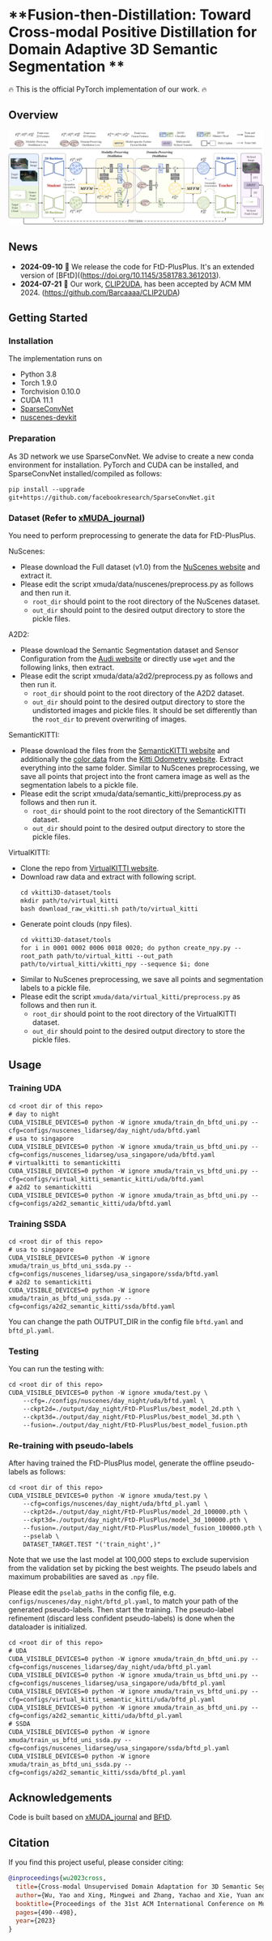 # **Fusion-then-Distillation: Toward Cross-modal Positive Distillation for Domain Adaptive 3D Semantic Segmentation **

:fire: This is the official PyTorch implementation of our work. :fire:

## Overview
![framework](doc/framework.jpg)

## News
* **2024-09-10** :rocket: We release the code for FtD-PlusPlus. It's an extended version of [BFtD]((https://doi.org/10.1145/3581783.3612013). 
* **2024-07-21** :loudspeaker: Our work, [CLIP2UDA](https://openreview.net/pdf?id=Ai1ziPxtmr), has been accepted by ACM MM 2024. (https://github.com/Barcaaaa/CLIP2UDA)

## Getting Started

### Installation

The implementation runs on
- Python 3.8
- Torch 1.9.0
- Torchvision 0.10.0
- CUDA 11.1
- [SparseConvNet](https://github.com/facebookresearch/SparseConvNet)
- [nuscenes-devkit](https://github.com/nutonomy/nuscenes-devkit)

### Preparation
As 3D network we use SparseConvNet. We advise to create a new conda environment for installation. PyTorch and CUDA can be installed, and SparseConvNet installed/compiled as follows:
```
pip install --upgrade git+https://github.com/facebookresearch/SparseConvNet.git
```

### Dataset (Refer to [xMUDA_journal](https://github.com/valeoai/xmuda_journal))
You need to perform preprocessing to generate the data for FtD-PlusPlus.

NuScenes:
- Please download the Full dataset (v1.0) from the [NuScenes website](https://www.nuscenes.org/) and extract it.
- Please edit the script xmuda/data/nuscenes/preprocess.py as follows and then run it.
  - ```root_dir``` should point to the root directory of the NuScenes dataset.
  - ```out_dir``` should point to the desired output directory to store the pickle files.

A2D2:
- Please download the Semantic Segmentation dataset and Sensor Configuration from the [Audi website](https://www.a2d2.audi/a2d2/en/download.html) or directly use ```wget``` and the following links, then extract.
- Please edit the script xmuda/data/a2d2/preprocess.py as follows and then run it.
  - ```root_dir``` should point to the root directory of the A2D2 dataset.
  - ```out_dir``` should point to the desired output directory to store the undistorted images and pickle files. It should be set differently than the ```root_dir``` to prevent overwriting of images.

SemanticKITTI:
- Please download the files from the [SemanticKITTI website](http://semantic-kitti.org/dataset.html) and additionally the [color data](http://www.cvlibs.net/download.php?file=data_odometry_color.zip) from the [Kitti Odometry website](https://www.cvlibs.net/datasets/kitti/eval_odometry.php). Extract everything into the same folder. Similar to NuScenes preprocessing, we save all points that project into the front camera image as well as the segmentation labels to a pickle file.
- Please edit the script xmuda/data/semantic_kitti/preprocess.py as follows and then run it.
  - ```root_dir``` should point to the root directory of the SemanticKITTI dataset.
  - ```out_dir``` should point to the desired output directory to store the pickle files.

VirtualKITTI:
- Clone the repo from [VirtualKITTI website](https://github.com/VisualComputingInstitute/vkitti3D-dataset.git).
- Download raw data and extract with following script.
  ```
  cd vkitti3D-dataset/tools
  mkdir path/to/virtual_kitti
  bash download_raw_vkitti.sh path/to/virtual_kitti
  ```
- Generate point clouds (npy files).
  ```
  cd vkitti3D-dataset/tools
  for i in 0001 0002 0006 0018 0020; do python create_npy.py --root_path path/to/virtual_kitti --out_path path/to/virtual_kitti/vkitti_npy --sequence $i; done
  ```
- Similar to NuScenes preprocessing, we save all points and segmentation labels to a pickle file.
- Please edit the script `xmuda/data/virtual_kitti/preprocess.py` as follows and then run it.
  - `root_dir` should point to the root directory of the VirtualKITTI dataset.
  - `out_dir` should point to the desired output directory to store the pickle files.

## Usage
### Training UDA
```
cd <root dir of this repo>
# day to night
CUDA_VISIBLE_DEVICES=0 python -W ignore xmuda/train_dn_bftd_uni.py --cfg=configs/nuscenes_lidarseg/day_night/uda/bftd.yaml
# usa to singapore
CUDA_VISIBLE_DEVICES=0 python -W ignore xmuda/train_us_bftd_uni.py --cfg=configs/nuscenes_lidarseg/usa_singapore/uda/bftd.yaml
# virtualkitti to semantickitti
CUDA_VISIBLE_DEVICES=0 python -W ignore xmuda/train_vs_bftd_uni.py --cfg=configs/virtual_kitti_semantic_kitti/uda/bftd.yaml
# a2d2 to semantickitti
CUDA_VISIBLE_DEVICES=0 python -W ignore xmuda/train_as_bftd_uni.py --cfg=configs/a2d2_semantic_kitti/uda/bftd.yaml
```
### Training SSDA
```
cd <root dir of this repo>
# usa to singapore
CUDA_VISIBLE_DEVICES=0 python -W ignore xmuda/train_us_bftd_uni_ssda.py --cfg=configs/nuscenes_lidarseg/usa_singapore/ssda/bftd.yaml
# a2d2 to semantickitti
CUDA_VISIBLE_DEVICES=0 python -W ignore xmuda/train_as_bftd_uni_ssda.py --cfg=configs/a2d2_semantic_kitti/ssda/bftd.yaml
```
You can change the path OUTPUT_DIR in the config file `bftd.yaml` and `bftd_pl.yaml`.

### Testing
You can run the testing with:
```
cd <root dir of this repo>
CUDA_VISIBLE_DEVICES=0 python -W ignore xmuda/test.py \
    --cfg=./configs/nuscenes/day_night/uda/bftd.yaml \
    --ckpt2d=./output/day_night/FtD-PlusPlus/best_model_2d.pth \
    --ckpt3d=./output/day_night/FtD-PlusPlus/best_model_3d.pth \
    --fusion=./output/day_night/FtD-PlusPlus/best_model_fusion.pth
```

### Re-training with pseudo-labels
After having trained the FtD-PlusPlus model, generate the offline pseudo-labels as follows:
```
cd <root dir of this repo>
CUDA_VISIBLE_DEVICES=0 python -W ignore xmuda/test.py \
    --cfg=configs/nuscenes/day_night/uda/bftd_pl.yaml \
    --ckpt2d=./output/day_night/FtD-PlusPlus/model_2d_100000.pth \
    --ckpt3d=./output/day_night/FtD-PlusPlus/model_3d_100000.pth \
    --fusion=./output/day_night/FtD-PlusPlus/model_fusion_100000.pth \
    --pselab \
    DATASET_TARGET.TEST "('train_night',)"
```
Note that we use the last model at 100,000 steps to exclude supervision from the validation set by picking the best weights. The pseudo labels and maximum probabilities are saved as ```.npy``` file.

Please edit the ```pselab_paths``` in the config file, e.g. ```configs/nuscenes/day_night/bftd_pl.yaml```, to match your path of the generated pseudo-labels.
Then start the training. The pseudo-label refinement (discard less confident pseudo-labels) is done when the dataloader is initialized.
```
cd <root dir of this repo>
# UDA
CUDA_VISIBLE_DEVICES=0 python -W ignore xmuda/train_dn_bftd_uni.py --cfg=configs/nuscenes_lidarseg/day_night/uda/bftd_pl.yaml
CUDA_VISIBLE_DEVICES=0 python -W ignore xmuda/train_us_bftd_uni.py --cfg=configs/nuscenes_lidarseg/usa_singapore/uda/bftd_pl.yaml
CUDA_VISIBLE_DEVICES=0 python -W ignore xmuda/train_vs_bftd_uni.py --cfg=configs/virtual_kitti_semantic_kitti/uda/bftd_pl.yaml
CUDA_VISIBLE_DEVICES=0 python -W ignore xmuda/train_as_bftd_uni.py --cfg=configs/a2d2_semantic_kitti/uda/bftd_pl.yaml
# SSDA
CUDA_VISIBLE_DEVICES=0 python -W ignore xmuda/train_us_bftd_uni_ssda.py --cfg=configs/nuscenes_lidarseg/usa_singapore/ssda/bftd_pl.yaml
CUDA_VISIBLE_DEVICES=0 python -W ignore xmuda/train_as_bftd_uni_ssda.py --cfg=configs/a2d2_semantic_kitti/ssda/bftd_pl.yaml
```

## Acknowledgements

Code is built based on [xMUDA_journal](https://github.com/valeoai/xmuda_journal) and [BFtD](https://github.com/Barcaaaa/BFtD-xMUDA).

## Citation

If you find this project useful, please consider citing:
```bibtex
@inproceedings{wu2023cross,
  title={Cross-modal Unsupervised Domain Adaptation for 3D Semantic Segmentation via Bidirectional Fusion-then-Distillation},
  author={Wu, Yao and Xing, Mingwei and Zhang, Yachao and Xie, Yuan and Fan, Jianping and Shi, Zhongchao and Qu, Yanyun},
  booktitle={Proceedings of the 31st ACM International Conference on Multimedia},
  pages={490--498},
  year={2023}
}
```